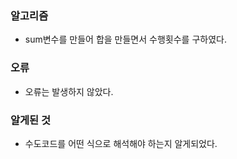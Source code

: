 ### 알고리즘
 - sum변수를 만들어 합을 만들면서 수행횟수를 구하였다.

### 오류
 - 오류는 발생하지 않았다.

### 알게된 것
- 수도코드를 어떤 식으로 해석해야 하는지 알게되었다.
